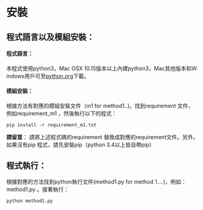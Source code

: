 # 安裝
## 程式語言以及模組安裝：
#### 程式語言：
本程式使用python3，Mac OSX 10.15版本以上內建python3，Mac其他版本和Ｗindows用戶可至[python.org](https://www.python.org)下載。  
#### 模組安裝：
根據方法有對應的模組安裝文件（m1 for method1..)。找到requirement 文件，例如requirement_m1 ，然後執行以下的程式：   
```    
pip install -r requirement_m1.txt   

```   
**請留意**： 請將上述程式碼的requirement 替換成對應的requirement文件。另外，如果沒有pip 程式，請先安裝pip（python 3.4以上皆自帶pip）
## 程式執行：
根據對應的方法找到python執行文件(method1.py for method 1....)，例如：method1.py 。接著執行：
```    
python method1.py

```
